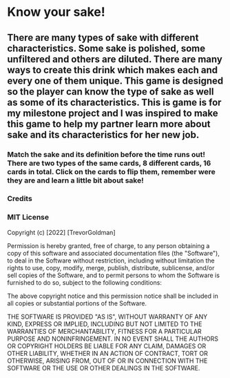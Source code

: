# Know your sake!
## There are many types of sake with different characteristics. Some sake is polished, some unfiltered and others are diluted. There are many ways to create this drink which makes each and every one of them unique. This game is designed so the player can know the type of sake as well as some of its characteristics. This is game is for my milestone project and I was inspired to make this game to help my partner learn more about sake and its characteristics for her new job.
### Match the sake and its definition before the time runs out! There are two types of the same cards, 8 different cards, 16 cards in total. Click on the cards to flip them, remember were they are and learn a little bit about sake!
### Credits
### MIT License

Copyright (c) [2022] [TrevorGoldman]

Permission is hereby granted, free of charge, to any person obtaining a copy
of this software and associated documentation files (the "Software"), to deal
in the Software without restriction, including without limitation the rights
to use, copy, modify, merge, publish, distribute, sublicense, and/or sell
copies of the Software, and to permit persons to whom the Software is
furnished to do so, subject to the following conditions:

The above copyright notice and this permission notice shall be included in all
copies or substantial portions of the Software.

THE SOFTWARE IS PROVIDED "AS IS", WITHOUT WARRANTY OF ANY KIND, EXPRESS OR
IMPLIED, INCLUDING BUT NOT LIMITED TO THE WARRANTIES OF MERCHANTABILITY,
FITNESS FOR A PARTICULAR PURPOSE AND NONINFRINGEMENT. IN NO EVENT SHALL THE
AUTHORS OR COPYRIGHT HOLDERS BE LIABLE FOR ANY CLAIM, DAMAGES OR OTHER
LIABILITY, WHETHER IN AN ACTION OF CONTRACT, TORT OR OTHERWISE, ARISING FROM,
OUT OF OR IN CONNECTION WITH THE SOFTWARE OR THE USE OR OTHER DEALINGS IN THE
SOFTWARE.